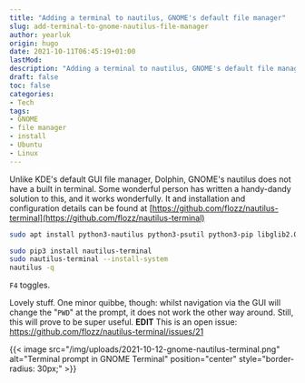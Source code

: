 ```yaml
---
title: "Adding a terminal to nautilus, GNOME's default file manager"
slug: add-terminal-to-gnome-nautilus-file-manager
author: yearluk
origin: hugo
date: 2021-10-11T06:45:19+01:00
lastMod:
description: "Adding a terminal to nautilus, GNOME's default file manager."
draft: false
toc: false
categories:
- Tech
tags:
- GNOME
- file manager
- install
- Ubuntu
- Linux
---
```



Unlike KDE's default GUI file manager, Dolphin, GNOME's nautilus does not have a built in terminal. Some wonderful person has written a handy-dandy solution to this, and it works wonderfully. It and installation and configuration details can be found at [https://github.com/flozz/nautilus-terminal](https://github.com/flozz/nautilus-terminal)

```bash
sudo apt install python3-nautilus python3-psutil python3-pip libglib2.0-bin dconf-editor

sudo pip3 install nautilus-terminal
sudo nautilus-terminal --install-system
nautilus -q
```

`F4` toggles.

Lovely stuff. One minor quibbe, though: whilst navigation via the GUI will change the "`PWD`" at the prompt, it does not work the other way around. Still, this will prove to be super useful. **EDIT** This is an open issue: https://github.com/flozz/nautilus-terminal/issues/21

{{< image src="/img/uploads/2021-10-12-gnome-nautilus-terminal.png" alt="Terminal prompt in GNOME Terminal" position="center" style="border-radius: 30px;" >}}
